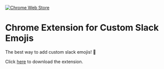 [![Chrome Web Store](https://img.shields.io/chrome-web-store/stars/jfacjbibcobdehekkieokkloinlfdomg.svg)]()

# Chrome Extension for Custom Slack Emojis

The best way to add custom slack emojis! :tada:

Click [here](https://chrome.google.com/webstore/detail/slack-emoji-uploader/jfacjbibcobdehekkieokkloinlfdomg) to download the extension.

